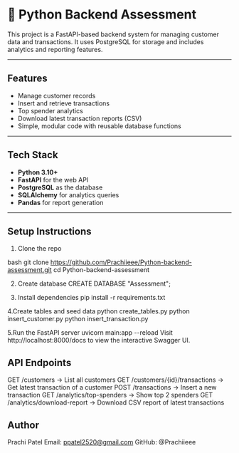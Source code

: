 # 🐍 Python Backend Assessment

This project is a FastAPI-based backend system for managing customer data and transactions. It uses PostgreSQL for storage and includes analytics and reporting features.

---

## Features

-  Manage customer records
-  Insert and retrieve transactions
-  Top spender analytics
-  Download latest transaction reports (CSV)
-  Simple, modular code with reusable database functions

---

## Tech Stack

- **Python 3.10+**
- **FastAPI** for the web API
- **PostgreSQL** as the database
- **SQLAlchemy** for analytics queries
- **Pandas** for report generation

---

## Setup Instructions

1. Clone the repo

bash
git clone https://github.com/Prachiieee/Python-backend-assessment.git
cd Python-backend-assessment

2. Create database
CREATE DATABASE "Assessment";

3. Install dependencies
pip install -r requirements.txt

4.Create tables and seed data
python create_tables.py
python insert_customer.py
python insert_transaction.py

5.Run the FastAPI server
uvicorn main:app --reload
Visit http://localhost:8000/docs to view the interactive Swagger UI.

 
 API Endpoints
 --------------------
GET /customers → List all customers
GET /customers/{id}/transactions → Get latest transaction of a customer
POST /transactions → Insert a new transaction
GET /analytics/top-spenders → Show top 2 spenders
GET /analytics/download-report → Download CSV report of latest transactions

Author
---------------
Prachi Patel
Email: ppatel2520@gmail.com
GitHub: @Prachiieee

